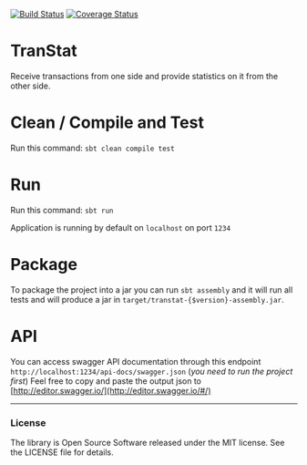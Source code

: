 [![Build Status](https://travis-ci.org/kabdelrahman/TranStat.svg?branch=master)](https://travis-ci.org/kabdelrahman/TranStat) [![Coverage Status](https://coveralls.io/repos/github/kabdelrahman/TranStat/badge.svg?branch=master)](https://coveralls.io/github/kabdelrahman/TranStat?branch=master)
# TranStat

Receive transactions from one side and provide statistics on it from the other side.

# Clean / Compile and Test

Run this command: `sbt clean compile test`

# Run

Run this command: `sbt run`

Application is running by default on `localhost` on port `1234`

# Package

To package the project into a jar you can run `sbt assembly` and it will run all tests and will produce a jar in `target/transtat-{$version}-assembly.jar`.

# API

You can access swagger API documentation through this endpoint `http://localhost:1234/api-docs/swagger.json` (_you need to run the project first_)
Feel free to copy and paste the output json to [http://editor.swagger.io/](http://editor.swagger.io/#/)

----

### License

The library is Open Source Software released under the MIT license. See the LICENSE file for details.
